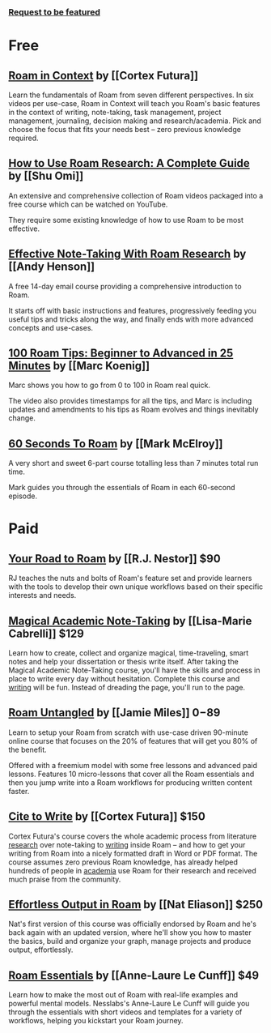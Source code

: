 ### [Request to be featured](https://roamresearch.typeform.com/to/g5W8uCqz)

# Free

## [Roam in Context](https://signup.cortexfutura.com/roam-in-context) by [[Cortex Futura]]

Learn the fundamentals of Roam from seven different perspectives. In six videos per use-case, Roam in Context will teach you Roam's basic features in the context of writing, note-taking, task management, project management, journaling, decision making and research/academia. Pick and choose the focus that fits your needs best – zero previous knowledge required.

## [How to Use Roam Research: A Complete Guide](https://www.youtube.com/playlist?list=PLralmZwl_8jJuJMIebWFqm6K5I20a5Qve) by [[Shu Omi]]

An extensive and comprehensive collection of Roam videos packaged into a free course which can be watched on YouTube.

They require some existing knowledge of how to use Roam to be most effective.

## [Effective Note-Taking With Roam Research](https://roam.elaptics.co.uk/learn) by [[Andy Henson]]

A free 14-day email course providing a comprehensive introduction to Roam.

It starts off with basic instructions and features, progressively feeding you useful tips and tricks along the way, and finally ends with more advanced concepts and use-cases.

## [100 Roam Tips: Beginner to Advanced in 25 Minutes](https://www.youtube.com/watch?v=4yXK9OMc2OU&feature=youtu.be) by [[Marc Koenig]]

Marc shows you how to go from 0 to 100 in Roam real quick.

The video also provides timestamps for all the tips, and Marc is including updates and amendments to his tips as Roam evolves and things inevitably change.

## [60 Seconds To Roam](https://www.youtube.com/playlist?list=PL86ba93-ysP_u1i2D44yI9c_tJ5YyTNK-) by [[Mark McElroy]]

A very short and sweet 6-part course totalling less than 7 minutes total run time.

Mark guides you through the essentials of Roam in each 60-second episode.

# Paid

## [Your Road to Roam](https://courses.rjnestor.com/p/your-road-to-roam) by [[R.J. Nestor]] $90

RJ teaches the nuts and bolts of Roam's feature set and provide learners with the tools to develop their own unique workflows based on their specific interests and needs.

## [Magical Academic Note-Taking](https://roam-for-results.teachable.com/p/magical-academic-note-taking) by [[Lisa-Marie Cabrelli]] $129

Learn how to create, collect and organize magical, time-traveling, smart notes and help your dissertation or thesis write itself. After taking the Magical Academic Note-Taking course, you'll have the skills and process in place to write every day without hesitation. Complete this course and [writing]([[Writing]]) will be fun. Instead of dreading the page, you'll run to the page.

## [Roam Untangled](https://www.jamoe.org/roam) by [[Jamie Miles]] $0-$89

Learn to setup your Roam from scratch with use-case driven 90-minute online course that focuses on the 20% of features that will get you 80% of the benefit.

Offered with a freemium model with some free lessons and advanced paid lessons.  Features 10 micro-lessons that cover all the Roam essentials and then you jump write into a Roam workflows for producing written content faster.

## [Cite to Write](https://www.cortexfutura.com/p/cite-to-write/?utm_source=roamresearch&utm_medium=graph&utm_campaign=helpgraph) by [[Cortex Futura]] $150

Cortex Futura's course covers the whole academic process from literature [research]([[Research]]) over note-taking to [writing]([[Writing]]) inside Roam – and how to get your writing from Roam into a nicely formatted draft in Word or PDF format. The course assumes zero previous Roam knowledge, has already helped hundreds of people in [academia]([[Studying]]) use Roam for their research and received much praise from the community.

## [Effortless Output in Roam](https://www.effortlessoutput.com) by [[Nat Eliason]] $250

Nat's first version of this course was officially endorsed by Roam and he's back again with an updated version, where he'll show you how to master the basics, build and organize your graph, manage projects and produce output, effortlessly.

## [Roam Essentials](https://nesslabs.com/roam-essentials) by [[Anne-Laure Le Cunff]] $49

Learn how to make the most out of Roam with real-life examples and powerful mental models. Nesslabs's Anne-Laure Le Cunff will guide you through the essentials with short videos and templates for a variety of workflows, helping you kickstart your Roam journey.



